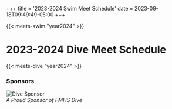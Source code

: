 +++
title = '2023-2024 Swim Meet Schedule'
date = 2023-09-18T09:49:49-05:00
+++
<!--more-->
{{< meets-swim "year2024" >}}

# 2023-2024 Dive Meet Schedule 
{{< meets-dive "year2024" >}}

### Sponsors
![Dive Sponsor](/img/Sponsor-Dr-Tenney-Dive2024-03-08.jpg)  
*A Proud Sponsor of FMHS Dive*
